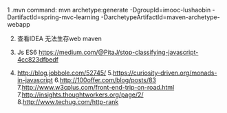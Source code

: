 1 .mvn command:
   mvn archetype:generate -DgroupId=imooc-lushaobin -DartifactId=spring-mvc-learning -DarchetypeArtifactId=maven-archetype-webapp

2. 查看IDEA 无法生存web maven

3. Js ES6
   https://medium.com/@PitaJ/stop-classifying-javascript-4cc823dfbedf
4. http://blog.jobbole.com/52745/
5.https://curiosity-driven.org/monads-in-javascript
6.http://100offer.com/blog/posts/83
7.http://www.w3cplus.com/front-end-trip-on-road.html
7.http://insights.thoughtworkers.org/page/2/
8.http://www.techug.com/http-rank